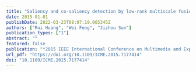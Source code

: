 ```yaml
---
title: "Saliency and co-saliency detection by low-rank multiscale fusion (2015 IEEE International Conference on Multimedia and Expo, 2015)"
date: 2015-01-01
publishDate: 2022-03-23T08:07:19.065345Z
authors: ["Rui Huang", "Wei Feng", "Jizhou Sun"]
publication_types: ["1"]
abstract: ""
featured: false
publication: "*2015 IEEE International Conference on Multimedia and Expo, ICME 2015, Turin, Italy, June 29 - July 3, 2015*"
url_pdf: "https://doi.org/10.1109/ICME.2015.7177414"
doi: "10.1109/ICME.2015.7177414"
---
```



